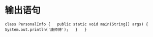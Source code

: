 # 输出语句
`` class PersonalInfo {  
 public static void main(String[] args) {  
 System.out.println('康师傅');  
 }  
}  
``
